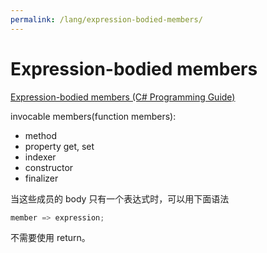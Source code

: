 ```yaml
---
permalink: /lang/expression-bodied-members/
---
```


# Expression-bodied members

[Expression-bodied members (C# Programming Guide)](https://docs.microsoft.com/en-us/dotnet/csharp/programming-guide/statements-expressions-operators/expression-bodied-members)

invocable members(function members):

- method
- property get, set
- indexer
- constructor
- finalizer

当这些成员的 body 只有一个表达式时，可以用下面语法

```cs
member => expression;
```

不需要使用 return。
